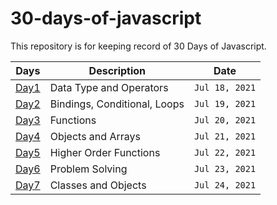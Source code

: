 # 30-days-of-javascript
This repository is for keeping record of 30 Days of Javascript.

| Days | Description | Date |
| ----------- | ----------- | ----------- |
| [Day1](day1.md) | Data Type and Operators | `Jul 18, 2021`
| [Day2](day2.md) | Bindings, Conditional, Loops | `Jul 19, 2021`
| [Day3](day3.md) | Functions | `Jul 20, 2021`
| [Day4](day4.md) | Objects and Arrays | `Jul 21, 2021`
| [Day5](day5.md) | Higher Order Functions | `Jul 22, 2021`
| [Day6](day6.md) | Problem Solving | `Jul 23, 2021`
| [Day7](day7.md) | Classes and Objects | `Jul 24, 2021`